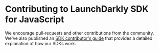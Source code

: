 # Contributing to LaunchDarkly SDK for JavaScript

We encourage pull-requests and other contributions from the community. We've
also published an
[SDK contributor's guide](http://docs.launchdarkly.com/v1.0/docs/sdk-contributors-guide)
that provides a detailed explanation of how our SDKs work.
